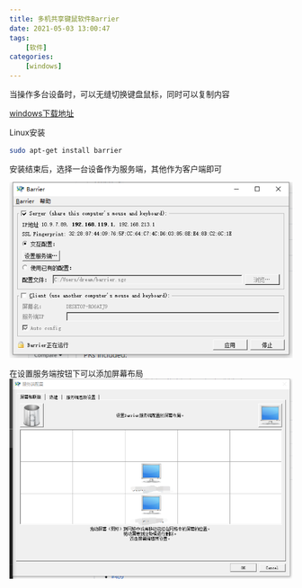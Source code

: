 ```yaml
---
title: 多机共享键鼠软件Barrier
date: 2021-05-03 13:00:47
tags: 
    [软件] 
categories: 
    [windows]
---
```

当操作多台设备时，可以无缝切换键盘鼠标，同时可以复制内容

[windows下载地址](https://github.com/debauchee/barrier/releases)


Linux安装
```bash
sudo apt-get install barrier
```

安装结束后，选择一台设备作为服务端，其他作为客户端即可

![1](../../images/多机共享键鼠软件Barrier/1.png)

在设置服务端按钮下可以添加屏幕布局
![2](多机共享键鼠软件Barrier/2.png)
